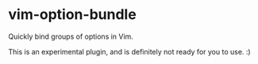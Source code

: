 # vim-option-bundle

Quickly bind groups of options in Vim.

This is an experimental plugin, and is definitely not ready for you to use. :)

